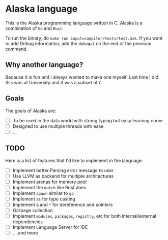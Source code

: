 # Alaska language

This is the Alaska programming language written in C. Alaska is a combination of `Go` and `Rust`.

To run the binary, do `make run input=compiler/tests/test.ask`. If you want to add Debug information, add the `debug=1` on the end of the previous command.

## Why another language?

Because it is fun and I always wanted to make one myself. Last time I did this was at University and it was a subset of `C`.

## Goals

The goals of Alaska are:

- [ ] To be used in the data world with strong typing but easy learning curve
- [ ] Designed to use multiple threads with ease
- [ ] ...

## TODO

Here is a list of features that I'd like to implement in the language:

- [ ] Implement better Parsing error message to user
- [ ] Use LLVM as backend for multiple architectures
- [ ] Implement arenas for memory pool
- [ ] Implement the `match` like Rust does
- [ ] Implement `spawn` similar to `go`
- [ ] Implement `as` for type casting
- [ ] Implement `&` and `*` for dereference and pointers
- [ ] Garbage collection
- [ ] Implement `modules`, `packages`, `registry`, etc for both internal/external dependencies
- [ ] Implement Language Server for IDE
- [ ] ....and more

